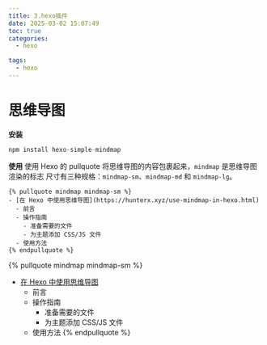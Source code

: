 ```yaml
---
title: 3.hexo插件
date: 2025-03-02 15:07:49
toc: true
categories:
  - hexo

tags:
  - hexo
---
```


# 思维导图
**安装**
```cs
npm install hexo-simple-mindmap
```

**使用**
使用 Hexo 的 pullquote 将思维导图的内容包裹起来，`mindmap` 是思维导图渲染的标志
尺寸有三种规格：`mindmap-sm`、`mindmap-md` 和 `mindmap-lg`。

```
{% pullquote mindmap mindmap-sm %}
- [在 Hexo 中使用思维导图](https://hunterx.xyz/use-mindmap-in-hexo.html)
  - 前言
  - 操作指南
    - 准备需要的文件
    - 为主题添加 CSS/JS 文件
  - 使用方法
{% endpullquote %}
```

{% pullquote mindmap mindmap-sm %}
- [在 Hexo 中使用思维导图](https://hunterx.xyz/use-mindmap-in-hexo.html)
  - 前言
  - 操作指南
    - 准备需要的文件
    - 为主题添加 CSS/JS 文件
  - 使用方法
{% endpullquote %}
